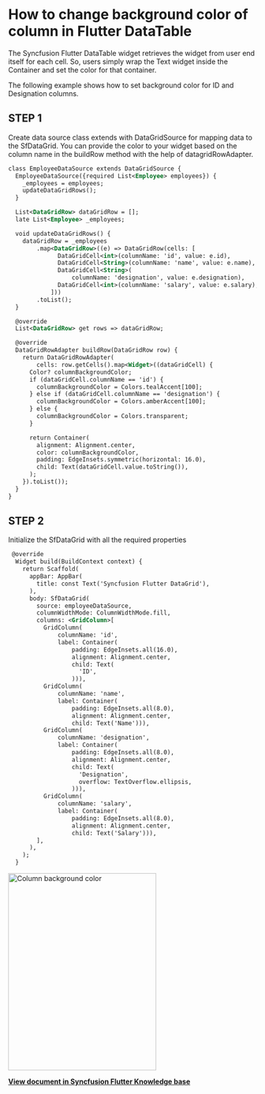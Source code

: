 # How to change background color of column in Flutter DataTable

The Syncfusion Flutter DataTable widget retrieves the widget from user end itself for each cell. So, users simply wrap the Text widget inside the Container and set the color for that container.

The following example shows how to set background color for ID and Designation columns.
## STEP 1
Create data source class extends with DataGridSource for mapping data to the SfDataGrid. 
You can provide the color to your widget based on the column name in the buildRow method with the help of datagridRowAdapter.

```xml
class EmployeeDataSource extends DataGridSource {
  EmployeeDataSource({required List<Employee> employees}) {
    _employees = employees;
    updateDataGridRows();
  }

  List<DataGridRow> dataGridRow = [];
  late List<Employee> _employees;

  void updateDataGridRows() {
    dataGridRow = _employees
        .map<DataGridRow>((e) => DataGridRow(cells: [
              DataGridCell<int>(columnName: 'id', value: e.id),
              DataGridCell<String>(columnName: 'name', value: e.name),
              DataGridCell<String>(
                  columnName: 'designation', value: e.designation),
              DataGridCell<int>(columnName: 'salary', value: e.salary),
            ]))
        .toList();
  }

  @override
  List<DataGridRow> get rows => dataGridRow;

  @override
  DataGridRowAdapter buildRow(DataGridRow row) {
    return DataGridRowAdapter(
        cells: row.getCells().map<Widget>((dataGridCell) {
      Color? columnBackgroundColor;
      if (dataGridCell.columnName == 'id') {
        columnBackgroundColor = Colors.tealAccent[100];
      } else if (dataGridCell.columnName == 'designation') {
        columnBackgroundColor = Colors.amberAccent[100];
      } else {
        columnBackgroundColor = Colors.transparent;
      }

      return Container(
        alignment: Alignment.center,
        color: columnBackgroundColor,
        padding: EdgeInsets.symmetric(horizontal: 16.0),
        child: Text(dataGridCell.value.toString()),
      );
    }).toList());
  }
}
```
## STEP 2
Initialize the SfDataGrid with all the required properties

```xml
 @override
  Widget build(BuildContext context) {
    return Scaffold(
      appBar: AppBar(
        title: const Text('Syncfusion Flutter DataGrid'),
      ),
      body: SfDataGrid(
        source: employeeDataSource,
        columnWidthMode: ColumnWidthMode.fill,
        columns: <GridColumn>[
          GridColumn(
              columnName: 'id',
              label: Container(
                  padding: EdgeInsets.all(16.0),
                  alignment: Alignment.center,
                  child: Text(
                    'ID',
                  ))),
          GridColumn(
              columnName: 'name',
              label: Container(
                  padding: EdgeInsets.all(8.0),
                  alignment: Alignment.center,
                  child: Text('Name'))),
          GridColumn(
              columnName: 'designation',
              label: Container(
                  padding: EdgeInsets.all(8.0),
                  alignment: Alignment.center,
                  child: Text(
                    'Designation',
                    overflow: TextOverflow.ellipsis,
                  ))),
          GridColumn(
              columnName: 'salary',
              label: Container(
                  padding: EdgeInsets.all(8.0),
                  alignment: Alignment.center,
                  child: Text('Salary'))),
        ],
      ),
    );
  }

```
<img alt="Column background color "  src="https://www.syncfusion.com/uploads/user/kb/flut/flut-4295/flut-4295_img1.jpeg" width="300" height="400" />
 
**[View document in Syncfusion Flutter Knowledge base](https://www.syncfusion.com/kb/12521/how-to-change-background-color-of-column-in-flutter-datatable-sfdatagrid)**
